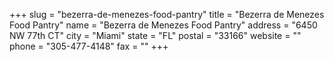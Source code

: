 +++
slug = "bezerra-de-menezes-food-pantry"
title = "Bezerra de Menezes Food Pantry"
name = "Bezerra de Menezes Food Pantry"
address = "6450 NW 77th CT"
city = "Miami"
state = "FL"
postal = "33166"
website = ""
phone = "305-477-4148"
fax = ""
+++
